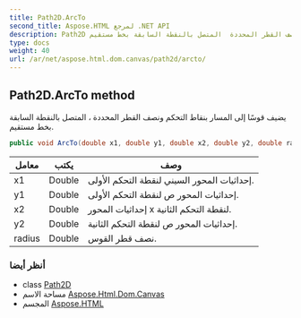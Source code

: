 ```yaml
---
title: Path2D.ArcTo
second_title: Aspose.HTML لمرجع .NET API
description: Path2D طريقة. يضيف قوسًا إلى المسار بنقاط التحكم ونصف القطر المحددة  المتصل بالنقطة السابقة بخط مستقيم.
type: docs
weight: 40
url: /ar/net/aspose.html.dom.canvas/path2d/arcto/
---
```

## Path2D.ArcTo method

يضيف قوسًا إلى المسار بنقاط التحكم ونصف القطر المحددة ، المتصل بالنقطة السابقة بخط مستقيم.

```csharp
public void ArcTo(double x1, double y1, double x2, double y2, double radius)
```

| معامل | يكتب | وصف |
| --- | --- | --- |
| x1 | Double | إحداثيات المحور السيني لنقطة التحكم الأولى. |
| y1 | Double | إحداثيات المحور ص لنقطة التحكم الأولى. |
| x2 | Double | إحداثيات المحور x لنقطة التحكم الثانية. |
| y2 | Double | إحداثيات المحور ص لنقطة التحكم الثانية. |
| radius | Double | نصف قطر القوس. |

### أنظر أيضا

* class [Path2D](../)
* مساحة الاسم [Aspose.Html.Dom.Canvas](../../path2d/)
* المجسم [Aspose.HTML](../../../)


